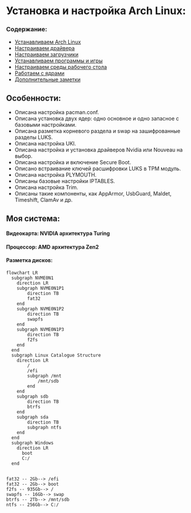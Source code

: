 # Установка и настройка Arch Linux:
### Содержание:
- [Устанавливаем Arch Linux](Установка%20Achlinux.md)
- [Настраиваем драйвера](/Драйвера)
- [Настраиваем загрузчики](/Загрузчики)
- [Устанавливаем программы и игры](/Программы%20и%20игры)
- [Настраиваем среды рабочего стола](/Среды%20рабочего%20стола)
- [Работаем с ядрами](Ядра)
- [Дополнительные заметки](/Дополнительные%20заметки)

## Особенности:
- Описана настройка pacman.conf.
- Описана установка двух ядер: одно основное и одно запасное с базовыми настройками.
- Описана разметка корневого раздела и swap на зашифрованные разделы LUKS.
- Описана настройка UKI.
- Описана настройка и установка драйверов Nvidia или Nouveau на выбор.
- Описана настройка и включение Secure Boot.
- Описано встраивание ключей расшифровки LUKS в TPM модуль.
- Описана настройка PLYMOUTH.
- Описаны базовые настройки IPTABLES.
- Описана настройка Trim.
- Описаны такие компоненты, как AppArmor, UsbGuard, Maldet, Timeshift, ClamAv и др.

## Моя система:
#### Видеокарта: NVIDIA архитектура Turing
#### Процессор: AMD архитектура Zen2
#### Разметка дисков:
```mermaid
flowchart LR
  subgraph NVME0N1
    direction LR
    subgraph NVME0N1P1
        direction TB
        fat32
    end
    subgraph NVME0N1P2
        direction TB
        swapfs
    end
    subgraph NVME0N1P3
        direction TB
        f2fs
    end
  end
  subgraph Linux Catalogue Structure
    direction LR
        /
        /efi
        subgraph /mnt
            /mnt/sdb
        end
    end
    subgraph sdb
        direction TB
        btrfs
    end
    subgraph sda
        direction TB
        subgraph ntfs
    end
  end
  subgraph Windows
    direction LR
      boot
      C:/
  end
  

fat32 -- 2Gb--> /efi
fat32 -- 2Gb--> boot
f2fs -- 935Gb--> /
swapfs -- 16Gb--> swap
btrfs -- 2Tb--> /mnt/sdb
ntfs -- 256Gb--> C:/
```
